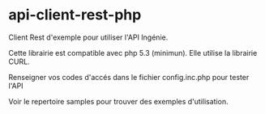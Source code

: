# api-client-rest-php

Client Rest d'exemple pour utiliser l'API Ingénie.

Cette librairie est compatible avec php 5.3 (minimun). Elle utilise la librairie CURL.

Renseigner vos codes d'accés dans le fichier config.inc.php pour tester l'API

Voir le repertoire samples pour trouver des exemples d'utilisation.
